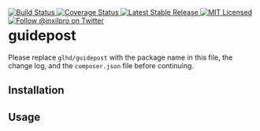 <div style="float: right;">
	<a href="https://github.com/glhd/guidepost/actions" target="_blank">
		<img 
			src="https://github.com/glhd/guidepost/workflows/PHPUnit/badge.svg" 
			alt="Build Status" 
		/>
	</a>
	<a href="https://codeclimate.com/github/glhd/guidepost/test_coverage" target="_blank">
		<img 
			src="https://api.codeclimate.com/v1/badges/f597a6e8d9f968a55f03/test_coverage" 
			alt="Coverage Status" 
		/>
	</a>
	<a href="https://packagist.org/packages/glhd/guidepost" target="_blank">
        <img 
            src="https://poser.pugx.org/glhd/guidepost/v/stable" 
            alt="Latest Stable Release" 
        />
	</a>
	<a href="./LICENSE" target="_blank">
        <img 
            src="https://poser.pugx.org/glhd/guidepost/license" 
            alt="MIT Licensed" 
        />
    </a>
    <a href="https://twitter.com/inxilpro" target="_blank">
        <img 
            src="https://img.shields.io/twitter/follow/inxilpro?style=social" 
            alt="Follow @inxilpro on Twitter" 
        />
    </a>
</div>

# guidepost

Please replace `glhd/guidepost` with the package name in this file, 
the change log, and the `composer.json` file before continuing.

## Installation

## Usage

